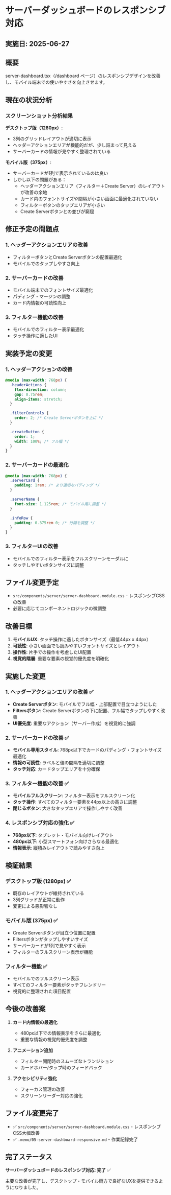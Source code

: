 # サーバーダッシュボードのレスポンシブ対応

## 実施日: 2025-06-27

## 概要

server-dashboard.tsx（/dashboard ページ）のレスポンシブデザインを改善し、モバイル端末での使いやすさを向上させます。

## 現在の状況分析

### スクリーンショット分析結果

**デスクトップ版（1280px）**:

- 3列のグリッドレイアウトが適切に表示
- ヘッダーアクションエリアが機能的だが、少し詰まって見える
- サーバーカードの情報が見やすく整理されている

**モバイル版（375px）**:

- サーバーカードが1列で表示されているのは良い
- しかし以下の問題がある：
  - ヘッダーアクションエリア（フィルター＋Create Server）のレイアウトが改善の余地
  - カード内のフォントサイズや間隔が小さい画面に最適化されていない
  - フィルターボタンのタップエリアが小さい
  - Create Serverボタンとの並びが窮屈

## 修正予定の問題点

### 1. ヘッダーアクションエリアの改善

- フィルターボタンとCreate Serverボタンの配置最適化
- モバイルでのタップしやすさ向上

### 2. サーバーカードの改善

- モバイル端末でのフォントサイズ最適化
- パディング・マージンの調整
- カード内情報の可読性向上

### 3. フィルター機能の改善

- モバイルでのフィルター表示最適化
- タッチ操作に適したUI

## 実装予定の変更

### 1. ヘッダーアクションの改善

```css
@media (max-width: 768px) {
  .headerActions {
    flex-direction: column;
    gap: 0.75rem;
    align-items: stretch;
  }

  .filterControls {
    order: 2; /* Create Serverボタンを上に */
  }

  .createButton {
    order: 1;
    width: 100%; /* フル幅 */
  }
}
```

### 2. サーバーカードの最適化

```css
@media (max-width: 768px) {
  .serverCard {
    padding: 1rem; /* より適切なパディング */
  }

  .serverName {
    font-size: 1.125rem; /* モバイル用に調整 */
  }

  .infoRow {
    padding: 0.375rem 0; /* 行間を調整 */
  }
}
```

### 3. フィルターUIの改善

- モバイルでのフィルター表示をフルスクリーンモーダルに
- タッチしやすいボタンサイズに調整

## ファイル変更予定

- `src/components/server/server-dashboard.module.css` - レスポンシブCSSの改善
- 必要に応じてコンポーネントロジックの微調整

## 改善目標

1. **モバイルUX**: タッチ操作に適したボタンサイズ（最低44px x 44px）
2. **可読性**: 小さい画面でも読みやすいフォントサイズとレイアウト
3. **操作性**: 片手での操作を考慮したUI配置
4. **視覚的階層**: 重要な要素の視覚的優先度を明確化

## 実施した変更

### 1. ヘッダーアクションエリアの改善 ✅

- **Create Serverボタン**: モバイルでフル幅・上部配置で目立つようにした
- **Filtersボタン**: Create Serverボタンの下に配置、フル幅でタップしやすく改善
- **UI優先度**: 重要なアクション（サーバー作成）を視覚的に強調

### 2. サーバーカードの改善 ✅

- **モバイル専用スタイル**: 768px以下でカードのパディング・フォントサイズ最適化
- **情報の可読性**: ラベルと値の間隔を適切に調整
- **タッチ対応**: カードタップエリアを十分確保

### 3. フィルター機能の改善 ✅

- **モバイルフルスクリーン**: フィルター表示をフルスクリーン化
- **タッチ操作**: すべてのフィルター要素を44px以上の高さに調整
- **閉じるボタン**: 大きなタップエリアで操作しやすく改善

### 4. レスポンシブ対応の強化 ✅

- **768px以下**: タブレット・モバイル向けレイアウト
- **480px以下**: 小型スマートフォン向けさらなる最適化
- **情報表示**: 縦積みレイアウトで読みやすさ向上

## 検証結果

### デスクトップ版 (1280px) ✅

- 既存のレイアウトが維持されている
- 3列グリッドが正常に動作
- 変更による悪影響なし

### モバイル版 (375px) ✅

- Create Serverボタンが目立つ位置に配置
- Filtersボタンがタップしやすいサイズ
- サーバーカードが1列で見やすく表示
- フィルターのフルスクリーン表示が機能

### フィルター機能 ✅

- モバイルでのフルスクリーン表示
- すべてのフィルター要素がタッチフレンドリー
- 視覚的に整理された項目配置

## 今後の改善案

1. **カード内情報の最適化**

   - 480px以下での情報表示をさらに最適化
   - 重要な情報の視覚的優先度を調整

2. **アニメーション追加**

   - フィルター開閉時のスムーズなトランジション
   - カードホバー/タップ時のフィードバック

3. **アクセシビリティ強化**
   - フォーカス管理の改善
   - スクリーンリーダー対応の強化

## ファイル変更完了

- ✅ `src/components/server/server-dashboard.module.css` - レスポンシブCSS大幅改善
- ✅ `.memo/05-server-dashboard-responsive.md` - 作業記録完了

## 完了ステータス

**サーバーダッシュボードのレスポンシブ対応: 完了** ✅

主要な改善が完了し、デスクトップ・モバイル両方で良好なUXを提供できるようになりました。
